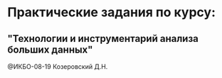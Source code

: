 # Практические задания по курсу:
## "Технологии и инструментарий анализа больших данных"


@ИКБО-08-19 Козеровский Д.Н.